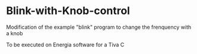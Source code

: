 # Blink-with-Knob-control
Modification of the example "blink" program to change the frenquency with a knob

To be executed on Energia software for a Tiva C
